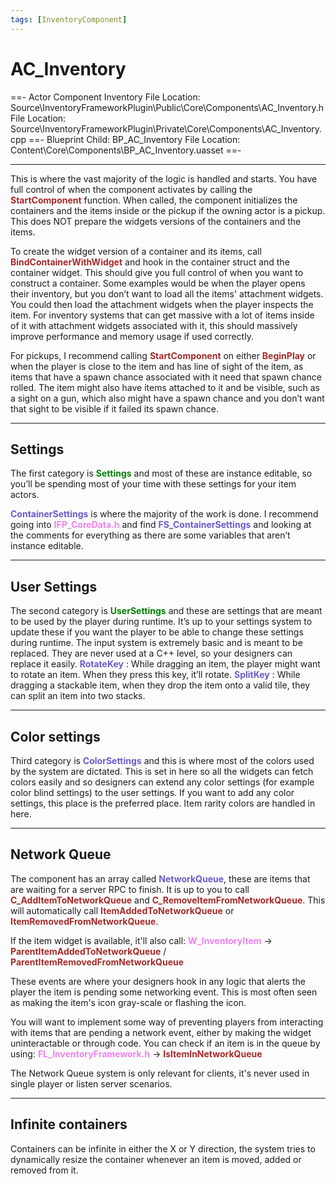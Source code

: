 ```yaml
---
tags: [InventoryComponent]
---
```

# AC_Inventory
==- Actor Component Inventory
File Location: Source\InventoryFrameworkPlugin\Public\Core\Components\AC_Inventory.h
File Location: Source\InventoryFrameworkPlugin\Private\Core\Components\AC_Inventory.cpp
==- Blueprint Child: BP_AC_Inventory
File Location: Content\Core\Components\BP_AC_Inventory.uasset
==-

---

This is where the vast majority of the logic is handled and starts. You have full control of when the component activates by calling the <span style="color:brown">**StartComponent**</span> function. When called, the component initializes the containers and the items inside or the pickup if the owning actor is a pickup. This does NOT prepare the widgets versions of the containers and the items.

To create the widget version of a container and its items, call <span style="color:brown">**BindContainerWithWidget**</span> and hook in the container struct and the container widget. This should give you full control of when you want to construct a container.
Some examples would be when the player opens their inventory, but you don’t want to load all the items' attachment widgets. You could then load the attachment widgets when the player inspects the item. For inventory systems that can get massive with a lot of items inside of it with attachment widgets associated with it, this should massively improve performance and memory usage if used correctly.

For pickups, I recommend calling <span style="color:brown">**StartComponent**</span> on either <span style="color:brown">**BeginPlay**</span> or when the player is close to the item and has line of sight of the item, as items that have a spawn chance associated with it need that spawn chance rolled.
The item might also have items attached to it and be visible, such as a sight on a gun, which also might have a spawn chance and you don’t want that sight to be visible if it failed its spawn chance.

---
## Settings
The first category is <span style="color:green">**Settings**</span> and most of these are instance editable, so you’ll be spending most of your time with these settings for your item actors.

<span style="color:slateblue">**ContainerSettings**</span> is where the majority of the work is done. I recommend going into <span style="color:violet">**IFP_CoreData.h**</span> and find <span style="color:slateblue">**FS_ContainerSettings**</span>  and looking at the comments for everything as there are some variables that aren’t instance editable.

---
## User Settings
The second category is <span style="color:green">**UserSettings**</span> and these are settings that are meant to be used by the player during runtime. It’s up to your settings system to update these if you want the player to be able to change these settings during runtime.
The input system is extremely basic and is meant to be replaced. They are never used at a C++ level, so your designers can replace it easily.
<span style="color:slateblue">**RotateKey**</span> : While dragging an item, the player might want to rotate an item. When they press this key, it’ll rotate.
<span style="color:slateblue">**SplitKey**</span> : While dragging a stackable item, when they drop the item onto a valid tile, they can split an item into two stacks.

---
## Color settings
Third category is <span style="color:Slateblue">**ColorSettings**</span>  and this is where most of the colors used by the system are dictated. This is set in here so all the widgets can fetch colors easily and so designers can extend any color settings (for example color blind settings) to the user settings. If you want to add any color settings, this place is the preferred place. Item rarity colors are handled in here.

---
## Network Queue
The component has an array called <span style="color:Slateblue">**NetworkQueue**</span>, these are items that are waiting for a server RPC to finish. It is up to you to call <span style="color:brown">**C_AddItemToNetworkQueue**</span> and <span style="color:brown">**C_RemoveItemFromNetworkQueue**</span>. This will automatically call <span style="color:brown">**ItemAddedToNetworkQueue**</span> or <span style="color:brown">**ItemRemovedFromNetworkQueue**</span>.

If the item widget is available, it'll also call: 
<span style="color:violet">**W_InventoryItem**</span> -> <span style="color:brown">**ParentItemAddedToNetworkQueue**</span> / <span style="color:brown">**ParentItemRemovedFromNetworkQueue**</span>

These events are where your designers hook in any logic that alerts the player the item is pending some networking event. This is most often seen as making the item's icon gray-scale or flashing the icon.

You will want to implement some way of preventing players from interacting with items that are pending a network event, either by making the widget uninteractable or through code. You can check if an item is in the queue by using:
<span style="color:violet">**FL_InventoryFramework.h**</span> -> <span style="color:brown">**IsItemInNetworkQueue**</span>

The Network Queue system is only relevant for clients, it's never used in single player or listen server scenarios.

---
## Infinite containers
Containers can be infinite in either the X or Y direction, the system tries to dynamically resize the container whenever an item is moved, added or removed from it.